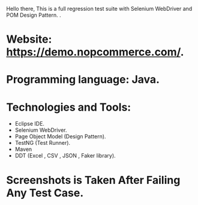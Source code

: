 Hello there,
This is a full regression test suite with Selenium WebDriver and POM Design Pattern.
.
# Website: https://demo.nopcommerce.com/.
# Programming language: Java.
# Technologies and Tools:
  - Eclipse IDE.
  - Selenium WebDriver.
  - Page Object Model (Design Pattern).
  - TestNG (Test Runner).
  - Maven
  - DDT (Excel , CSV , JSON , Faker library).
# Screenshots is Taken After Failing Any Test Case. 
